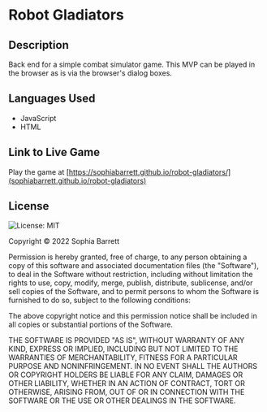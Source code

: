 # Robot Gladiators

## Description 
Back end for a simple combat simulator game. This MVP can be played in the browser as is via the browser's dialog boxes.

## Languages Used
* JavaScript
* HTML

## Link to Live Game
Play the game at [https://sophiabarrett.github.io/robot-gladiators/](sophiabarrett.github.io/robot-gladiators)

## License
![License: MIT](https://img.shields.io/badge/License-MIT-yellow.svg)

Copyright © 2022 Sophia Barrett

Permission is hereby granted, free of charge, to any person obtaining a copy
of this software and associated documentation files (the "Software"), to deal
in the Software without restriction, including without limitation the rights
to use, copy, modify, merge, publish, distribute, sublicense, and/or sell
copies of the Software, and to permit persons to whom the Software is
furnished to do so, subject to the following conditions:

The above copyright notice and this permission notice shall be included in all
copies or substantial portions of the Software.

THE SOFTWARE IS PROVIDED "AS IS", WITHOUT WARRANTY OF ANY KIND, EXPRESS OR
IMPLIED, INCLUDING BUT NOT LIMITED TO THE WARRANTIES OF MERCHANTABILITY,
FITNESS FOR A PARTICULAR PURPOSE AND NONINFRINGEMENT. IN NO EVENT SHALL THE
AUTHORS OR COPYRIGHT HOLDERS BE LIABLE FOR ANY CLAIM, DAMAGES OR OTHER
LIABILITY, WHETHER IN AN ACTION OF CONTRACT, TORT OR OTHERWISE, ARISING FROM,
OUT OF OR IN CONNECTION WITH THE SOFTWARE OR THE USE OR OTHER DEALINGS IN THE
SOFTWARE.
